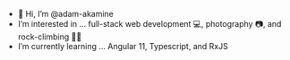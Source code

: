 - 👋 Hi, I’m @adam-akamine
- I’m interested in ... full-stack web development 💻, photography 📷, and rock-climbing 🧗‍♂️
- I’m currently learning ... Angular 11, Typescript, and RxJS

<!---
adam-akamine/adam-akamine is a ✨ special ✨ repository because its `README.md` (this file) appears on your GitHub profile.
You can click the Preview link to take a look at your changes.
--->

